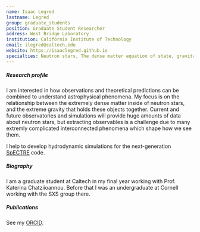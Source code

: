 ```yaml
---
name: Isaac Legred
lastname: Legred
group: graduate_students
position: Graduate Student Researcher
address: West Bridge Laboratory
institution: California Institute of Technology
email: ilegred@caltech.edu
website: https://isaaclegred.github.io
specialties: Neutron stars, The dense matter equation of state, gravitational-waves, astrophysical inference
---
```


##### Research profile

I am interested in how observations and theoretical predictions can be combined to understand astrophysical phenomena.  My focus is on the relationship between the extremely dense matter inside of neutron stars, and the extreme gravity that holds these objects together.  Current and future observatories and simulations will provide huge amounts of data about neutron stars, but extracting observables is a challenge due to many extremly complicated interconnected phenomena which shape how we see them.  

I help to develop hydrodynamic simulations for the next-generation
[SpECTRE](https://github.com/sxs-collaboration/spectre) code.  
##### Biography

I am a graduate student at Caltech in my final year working with Prof. Katerina Chatziioannou.  Before that I was an undergraduate at Cornell working with the SXS group there.  

##### Publications

See my [ORCID](https://orcid.org/0000-0002-9523-9617).